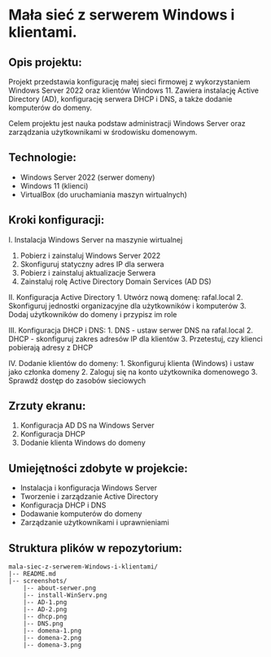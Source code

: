 # Mała sieć z serwerem Windows i klientami.

## Opis projektu:
Projekt przedstawia konfigurację małej sieci firmowej z wykorzystaniem Windows Server 2022 oraz klientów Windows 11. Zawiera instalację Active Directory (AD), konfigurację serwera DHCP i DNS, a także dodanie komputerów do domeny.

Celem projektu jest nauka podstaw administracji Windows Server oraz zarządzania użytkownikami w środowisku domenowym.

## Technologie:
- Windows Server 2022 (serwer domeny)
- Windows 11 (klienci)
- VirtualBox (do uruchamiania maszyn wirtualnych)

## Kroki konfiguracji:
I. Instalacja Windows Server na maszynie wirtualnej
   1. Pobierz i zainstaluj Windows Server 2022
   2. Skonfiguruj statyczny adres IP dla serwera
   3. Pobierz i zainstaluj aktualizacje Serwera
   4. Zainstaluj rolę Active Directory Domain Services (AD DS)

II. Konfiguracja Active Directory
    1. Utwórz nową domenę: rafal.local
    2. Skonfiguruj jednostki organizacyjne dla użytkowników i komputerów
    3. Dodaj użytkowników do domeny i przypisz im role

III. Konfiguracja DHCP i DNS:
     1. DNS - ustaw serwer DNS na rafal.local
     2. DHCP - skonfiguruj zakres adresów IP dla klientów
     3. Przetestuj, czy klienci pobierają adresy z DHCP

IV. Dodanie klientów do domeny:
    1. Skonfiguruj klienta (Windows) i ustaw jako członka domeny
    2. Zaloguj się na konto użytkownika domenowego
    3. Sprawdź dostęp do zasobów sieciowych

## Zrzuty ekranu:
   1. Konfiguracja AD DS na Windows Server
   2. Konfiguracja DHCP
   3. Dodanie klienta Windows do domeny

## Umiejętności zdobyte w projekcie:
   - Instalacja i konfiguracja Windows Server
   - Tworzenie i zarządzanie Active Directory
   - Konfiguracja DHCP i DNS
   - Dodawanie komputerów do domeny
   - Zarządzanie użytkownikami i uprawnieniami

## Struktura plików w repozytorium:
	mala-siec-z-serwerem-Windows-i-klientami/
	|-- README.md
	|-- screenshots/
	    |-- about-serwer.png
	    |-- install-WinServ.png
	    |-- AD-1.png
	    |-- AD-2.png
	    |-- dhcp.png
	    |-- DNS.png
	    |-- domena-1.png
	    |-- domena-2.png
	    |-- domena-3.png